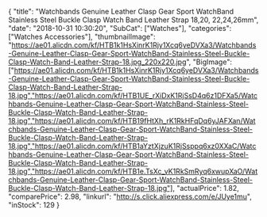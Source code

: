 {
	"title": "Watchbands Genuine Leather Clasp Gear Sport  WatchBand Stainless Steel Buckle Clasp Watch Band Leather Strap 18,20, 22,24,26mm",
	"date": "2018-10-31 10:30:20",
	"SubCat": ["Watches"],
	"categories": ["Watches Accessories"],
	"thumbnailImage": "https://ae01.alicdn.com/kf/HTB1k1HsXinrK1Rjy1Xcq6yeDVXa3/Watchbands-Genuine-Leather-Clasp-Gear-Sport-WatchBand-Stainless-Steel-Buckle-Clasp-Watch-Band-Leather-Strap-18.jpg_220x220.jpg",
	"BigImage": ["https://ae01.alicdn.com/kf/HTB1k1HsXinrK1Rjy1Xcq6yeDVXa3/Watchbands-Genuine-Leather-Clasp-Gear-Sport-WatchBand-Stainless-Steel-Buckle-Clasp-Watch-Band-Leather-Strap-18.jpg","https://ae01.alicdn.com/kf/HTB1UE_rXiDxK1RjSsD4q6z1DFXa5/Watchbands-Genuine-Leather-Clasp-Gear-Sport-WatchBand-Stainless-Steel-Buckle-Clasp-Watch-Band-Leather-Strap-18.jpg","https://ae01.alicdn.com/kf/HTB19fHtXh_rK1RkHFqDq6yJAFXan/Watchbands-Genuine-Leather-Clasp-Gear-Sport-WatchBand-Stainless-Steel-Buckle-Clasp-Watch-Band-Leather-Strap-18.jpg","https://ae01.alicdn.com/kf/HTB1aYztXjzuK1RjSsppq6xz0XXaC/Watchbands-Genuine-Leather-Clasp-Gear-Sport-WatchBand-Stainless-Steel-Buckle-Clasp-Watch-Band-Leather-Strap-18.jpg","https://ae01.alicdn.com/kf/HTB1e.TsXc_vK1RkSmRyq6xwupXaO/Watchbands-Genuine-Leather-Clasp-Gear-Sport-WatchBand-Stainless-Steel-Buckle-Clasp-Watch-Band-Leather-Strap-18.jpg"],
	"actualPrice": 1.82,
	"comparePrice": 2.98,
	"linkurl": "http://s.click.aliexpress.com/e/JUye1mu",
	"inStock": 129
}
